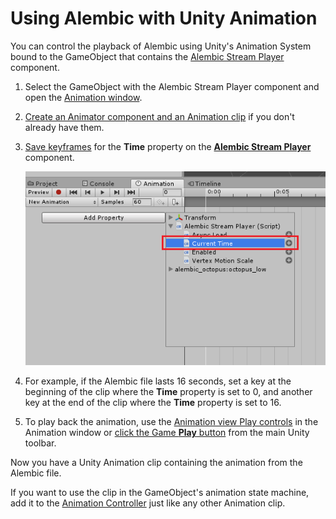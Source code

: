 # Using Alembic with Unity Animation

You can control the playback of Alembic using Unity's Animation System bound to the GameObject that contains the [Alembic Stream Player](ref_StreamPlayer.html) component. 

1. Select the GameObject with the Alembic Stream Player component and open the [Animation window](https://docs.unity3d.com/Manual/animeditor-UsingAnimationEditor.html).
2. [Create an Animator component and an Animation clip](https://docs.unity3d.com/Manual/animeditor-CreatingANewAnimationClip.html) if you don't already have them. 
3. [Save keyframes](https://docs.unity3d.com/Manual/animeditor-AnimatingAGameObject.html) for the **Time** property on the [**Alembic Stream Player**](ref_StreamPlayer.html) component. 

   ![Saving keyframes on the property label Current Time connects the Animation clip to the Time property on the Alembic Stream Player](images/abc_anim_propertylabel.png)
4. For example, if the Alembic file lasts 16 seconds, set a key at the beginning of the clip where the **Time** property is set to 0, and another key at the end of the clip where the **Time** property is set to 16.
5. To play back the animation, use the [Animation view Play controls](https://docs.unity3d.com/Manual/animeditor-UsingAnimationEditor.html) in the Animation window or [click the Game **Play** button](https://docs.unity3d.com/Manual/Toolbar.html) from the main Unity toolbar. 

Now you have a Unity Animation clip containing the animation from the Alembic file.

If you want to use the clip in the GameObject's animation state machine, add it to the [Animation Controller](https://docs.unity3d.com/Manual/Animator.html) just like any other Animation clip.

